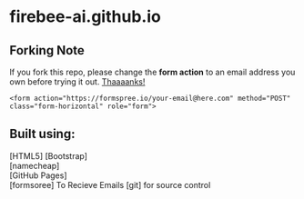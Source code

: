 firebee-ai.github.io
================================================================================


## Forking Note

If you fork this repo, please change the **form action** to an email address you own before trying it out. [Thaaaanks!](https://i.imgur.com/TpBVEjv.jpg)

```
<form action="https://formspree.io/your-email@here.com" method="POST" class="form-horizontal" role="form">
```

Built using:
--------------------------------------------------------------------------------
[HTML5] 
[Bootstrap]  
[namecheap]  
[GitHub Pages]  
[formsoree] To Recieve Emails
[git] for source control


